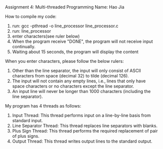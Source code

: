 Assignment 4: Multi-threaded Programming
Name: Hao Jia


How to compile my code:
1. run: gcc -pthread -o line_processor line_processor.c
2. run: line_processor
3. enter characters(see ruler below)
4. When the program receive "DONE", the program will not receive input continually.
5. Waiting about 15 seconds, the program will display the content


When you enter characters, please follow the below rulers:
1. Other than the line separator, the input will only consist of ASCII characters from space (decimal 32) to tilde (decimal 126).
2. The input will not contain any empty lines, i.e., lines that only have space characters or no characters except the line separator.
3. An input line will never be longer than 1000 characters (including the line separator).


My program has 4 threads as follows:
1. Input Thread: This thread performs input on a line-by-line basis from standard input.
2. Line Separator Thread: This thread replaces line separators with blanks.
3. Plus Sign Thread: This thread performs the required replacement of pair of plus signs.
4. Output Thread: This thread writes output lines to the standard output.
